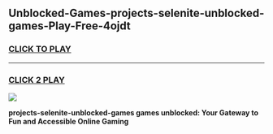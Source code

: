 
## Unblocked-Games-projects-selenite-unblocked-games-Play-Free-4ojdt
<h3>
<a href="https://premium76.site?title=projects-selenite-unblocked-games&ref=22A">CLICK TO PLAY</a></h3>
<hr>

<h3>
<a href="https://premium76.site?title=projects-selenite-unblocked-games&ref=22A">CLICK 2 PLAY</a>
  
</h3>

<a href="https://premium76.site?title=projects-selenite-unblocked-games&ref=22A"><img src="https://clearcache.store/games.png"></a>


**projects-selenite-unblocked-games games unblocked: Your Gateway to Fun and Accessible Online Gaming**

